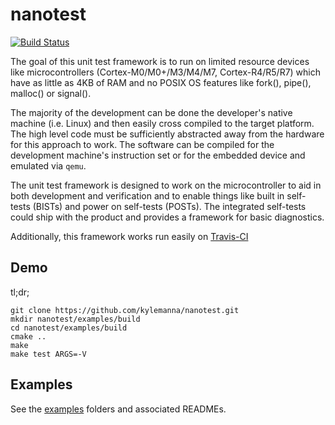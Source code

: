 # nanotest

[![Build Status](https://travis-ci.org/kylemanna/nanotest.svg)](https://travis-ci.org/kylemanna/nanotest)

The goal of this unit test framework is to run on limited resource devices like microcontrollers (Cortex-M0/M0+/M3/M4/M7, Cortex-R4/R5/R7) which have as little as 4KB of RAM and no POSIX OS features like fork(), pipe(), malloc() or signal().

The majority of the development can be done the developer's native machine (i.e. Linux) and then easily cross compiled to the target platform.  The high level code must be sufficiently abstracted away from the hardware for this approach to work.  The software can be compiled for the development machine's instruction set or for the embedded device and emulated via `qemu`.

The unit test framework is designed to work on the microcontroller to aid in both development and verification and to enable things like built in self-tests (BISTs) and power on self-tests (POSTs).  The integrated self-tests could ship with the product and provides a framework for basic diagnostics.

Additionally, this framework works run easily on [Travis-CI](https://travis-ci.org/kylemanna/nanotest)

## Demo

tl;dr;

    git clone https://github.com/kylemanna/nanotest.git
    mkdir nanotest/examples/build
    cd nanotest/examples/build
    cmake ..
    make
    make test ARGS=-V

## Examples

See the [examples](https://github.com/kylemanna/nanotest) folders and associated READMEs.
